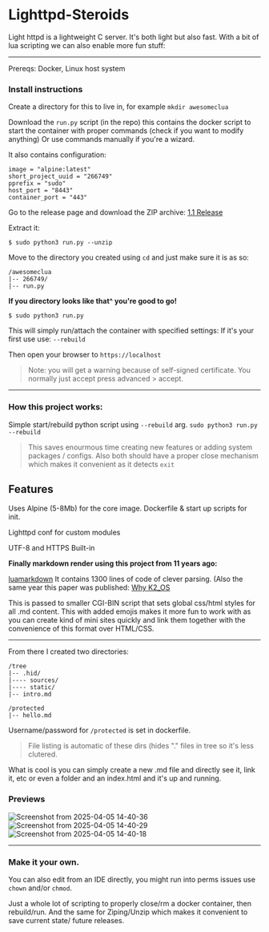 # Lighttpd-Steroids
Light httpd is a lightweight C server. It's both light but also fast. With a bit of lua scripting we can also enable more fun stuff: 

---

Prereqs: Docker, Linux host system

### Install instructions

Create a directory for this to live in, for example `mkdir awesomeclua`

Download the `run.py` script (in the repo) this contains the docker script to start the container with proper commands (check if you want to modify anything)
Or use commands manually if you're a wizard. 

It also contains configuration:

```
image = "alpine:latest" 
short_project_uuid = "266749"
pprefix = "sudo"
host_port = "8443"
container_port = "443"
``` 

Go to the release page and download the ZIP archive: [1.1 Release](https://github.com/h8d13/Lighttpd-Steroids/releases/tag/1.1)

Extract it: 

`$ sudo python3 run.py --unzip`

Move to the directory you created using `cd` and just make sure it is as so:
```
/awesomeclua
|-- 266749/
|-- run.py
```

**If you directory looks like that^ you're good to go!**

`$ sudo python3 run.py`

This will simply run/attach the container with specified settings: If it's your first use use: `--rebuild` 

Then open your browser to `https://localhost`
> Note: you will get a warning because of self-signed certificate. 
> You normally just accept press advanced > accept.

----

### How this project works:

Simple start/rebuild python script using `--rebuild` arg. 
`sudo python3 run.py --rebuild`

> This saves enourmous time creating new features or adding system packages / configs.
> Also both should have a proper close mechanism which makes it convenient as it detects `exit`  

## Features 

Uses Alpine (5-8Mb) for the core image. 
Dockerfile & start up scripts for init.

Lighttpd conf for custom modules

UTF-8 and HTTPS Built-in 

**Finally markdown render using this project from 11 years ago:**

[luamarkdown](https://github.com/speedata/luamarkdown/tree/master) It contains 1300 lines of code of clever parsing. (Also the same year this paper was published: [Why K2_OS](https://www.yecl.org/publications/lin2014asplos.pdf)

This is passed to smaller CGI-BIN script that sets global css/html styles for all .md content. 
This with added emojis makes it more fun to work with as you can create kind of mini sites quickly and link them together with the convenience of this format over HTML/CSS. 

----

From there I created two directories:
```
/tree
|-- .hid/
|---- sources/
|---- static/
|-- intro.md

/protected
|-- hello.md
```
Username/password for `/protected` is set in dockerfile. 
> File listing is automatic of these dirs (hides "." files in tree so it's less clutered.

What is cool is you can simply create a new .md file and directly see it, link it, etc or even a folder and an index.html and it's up and running.

### Previews

![Screenshot from 2025-04-05 14-40-36](https://github.com/user-attachments/assets/24b8b39d-e65a-43a9-b3d8-6adf36af3dee)
![Screenshot from 2025-04-05 14-40-29](https://github.com/user-attachments/assets/8ab45c79-d68a-43ee-90e0-d7215062cda8)
![Screenshot from 2025-04-05 14-40-18](https://github.com/user-attachments/assets/65330b7e-f4d2-47de-86ad-124207b9dcf5)


----

### Make it your own. 

You can also edit from an IDE directly, you might run into perms issues use `chown` and/or `chmod`.

Just a whole lot of scripting to properly close/rm a docker container, then rebuild/run. 
And the same for Ziping/Unzip which makes it convenient to save current state/ future releases. 
